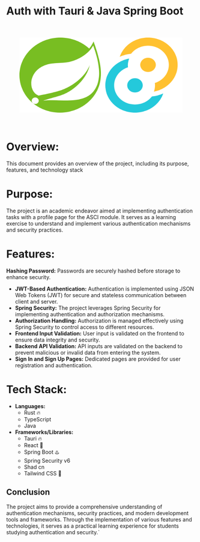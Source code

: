 # Auth with Tauri & Java Spring Boot

<div style="display:flex; justify-content: space-between; padding:35px">
<img src="assets/Spring.png" alt="Spring" width="220" height="200">

<img src="assets/Tauri.png" alt="Tauri" width="220" height="200">
 </div>

# Overview:

This document provides an overview of the project, including its purpose, features, and technology stack

# Purpose:

The project is an academic endeavor aimed at implementing authentication tasks with a profile page for the ASCI module. It serves as a learning exercise to understand and implement various authentication mechanisms and security practices.

# Features:

**Hashing Password:** Passwords are securely hashed before storage to enhance security.

- **JWT-Based Authentication:** Authentication is implemented using JSON Web Tokens (JWT) for secure and stateless communication between client and server.
- **Spring Security:** The project leverages Spring Security for implementing authentication and authorization mechanisms.
- **Authorization Handling:** Authorization is managed effectively using Spring Security to control access to different resources.
- **Frontend Input Validation:** User input is validated on the frontend to ensure data integrity and security.
- **Backend API Validation:** API inputs are validated on the backend to prevent malicious or invalid data from entering the system.
- **Sign In and Sign Up Pages:** Dedicated pages are provided for user registration and authentication.

# Tech Stack:

- **Languages:**
    - Rust 🔥
    - TypeScript
    - Java
- **Frameworks/Libraries:**
    - Tauri 🔥
    - React 💪
    - Spring Boot ♨️
    - Spring Security v6
    - Shad cn
    - Tailwind CSS 🗽

## Conclusion

The project aims to provide a comprehensive understanding of authentication mechanisms, security practices, and modern development tools and frameworks. Through the implementation of various features and technologies, it serves as a practical learning experience for students studying authentication and security.`
